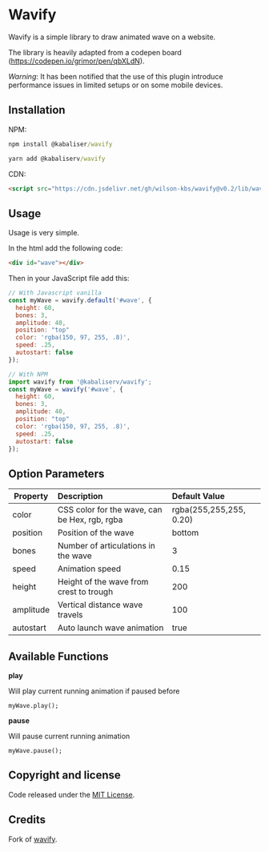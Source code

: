 # Wavify

Wavify is a simple library to draw animated wave on a website.

The library is heavily adapted from a codepen board (https://codepen.io/grimor/pen/qbXLdN).

_Warning_: It has been notified that the use of this plugin introduce performance issues in limited setups or on some mobile devices.

## Installation

NPM:

```cmd
npm install @kabaliser/wavify
```
```cmd
yarn add @kabaliserv/wavify
```

CDN:

```html
<script src="https://cdn.jsdelivr.net/gh/wilson-kbs/wavify@v0.2/lib/wavify.min.js"></script>
```

## Usage

Usage is very simple.

In the html add the following code:

```html
<div id="wave"></div>
```

Then in your JavaScript file add this:

```js
// With Javascript vanilla
const myWave = wavify.default('#wave', {
  height: 60,
  bones: 3,
  amplitude: 40,
  position: "top"
  color: 'rgba(150, 97, 255, .8)',
  speed: .25,
  autostart: false
});

// With NPM
import wavify from '@kabaliserv/wavify';
const myWave = wavify('#wave', {
  height: 60,
  bones: 3,
  amplitude: 40,
  position: "top"
  color: 'rgba(150, 97, 255, .8)',
  speed: .25,
  autostart: false
});
```

## Option Parameters

| **Property** | **Description**                               | **Default Value**       |
| ------------ | :-------------------------------------------- | :---------------------- |
| color        | CSS color for the wave, can be Hex, rgb, rgba | rgba(255,255,255, 0.20) |
| position     | Position of the wave                          | bottom                  |
| bones        | Number of articulations in the wave           | 3                       |
| speed        | Animation speed                               | 0.15                    |
| height       | Height of the wave from crest to trough       | 200                     |
| amplitude    | Vertical distance wave travels                | 100                     |
| autostart    | Auto launch wave animation                    | true                    |

## Available Functions

**play**

Will play current running animation if paused before

```
myWave.play();
```

**pause**

Will pause current running animation

```
myWave.pause();
```

## Copyright and license

Code released under the [MIT License](https://github.com/wilson-kbs/wavify/blob/master/LICENSE).

## Credits

Fork of [wavify](https://github.com/peacepostman/wavify).
